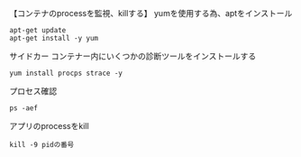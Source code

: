 【コンテナのprocessを監視、killする】
yumを使用する為、aptをインストール
```
apt-get update
apt-get install -y yum
```

サイドカー コンテナー内にいくつかの診断ツールをインストールする
```
yum install procps strace -y
```

プロセス確認
```
ps -aef
```

アプリのprocessをkill
```
kill -9 pidの番号
```

